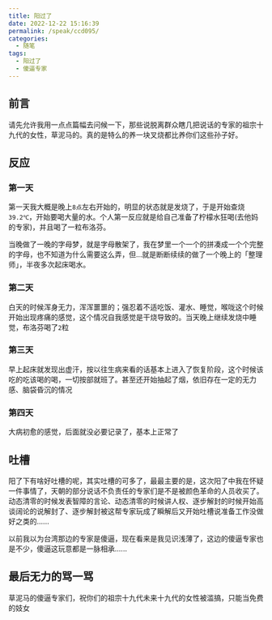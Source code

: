 ```yaml
---
title: 阳过了
date: 2022-12-22 15:16:39
permalink: /speak/ccd095/
categories:
  - 随笔
tags:
  - 阳过了
  - 傻逼专家
---
```


## 前言

请先允许我用一点点篇幅去问候一下，那些说脱离群众瞎几把说话的专家的祖宗十九代的女性，草泥马的。真的是特么的养一块叉烧都比养你们这些孙子好。

<!-- more -->

## 反应

### 第一天

第一天我大概是晚上`8点`左右开始的，明显的状态就是发烧了，于是开始查烧`39.2℃`，开始要喝大量的水。个人第一反应就是给自己准备了柠檬水狂喝(去他妈的专家)，并且喝了一粒布洛芬。

当晚做了一晚的字母梦，就是字母散架了，我在梦里一个一个的拼凑成一个个完整的字母，也不知道为什么需要这么弄，但...就是断断续续的做了一个晚上的「整理师」，半夜多次起床喝水。

### 第二天

白天的时候浑身无力，浑浑噩噩的；强忍着不适吃饭、灌水、睡觉，喉咙这个时候开始出现疼痛的感觉，这个情况自我感觉是干烧导致的。当天晚上继续发烧中睡觉，布洛芬喝了`2`粒

### 第三天

早上起床就发现出虚汗，按以往生病来看的话基本上进入了恢复阶段，这个时候该吃的吃该喝的喝，一切按部就班了。甚至还开始抽起了烟，依旧存在一定的无力感、脑袋昏沉的情况

### 第四天

大病初愈的感觉，后面就没必要记录了，基本上正常了

## 吐槽

阳了下有啥好吐槽的呢，其实吐槽的可多了，最最主要的是，这次阳了中我在怀疑一件事情了，天朝的部分说话不负责任的专家们是不是被颜色革命的人员收买了。动态清零的时候发表智障的言论、动态清零的时候讲人权、逐步解封的时候开始高谈阔论的说解封了、逐步解封被这帮专家玩成了瞬解后又开始吐槽说准备工作没做好之类的......

以前我以为台湾那边的专家是傻逼，现在看来是我见识浅薄了，这边的傻逼专家也是不少，傻逼这玩意都是一脉相承......

## 最后无力的骂一骂

草泥马的傻逼专家们，祝你们的祖宗十九代未来十九代的女性被滥搞，只能当免费的妓女


